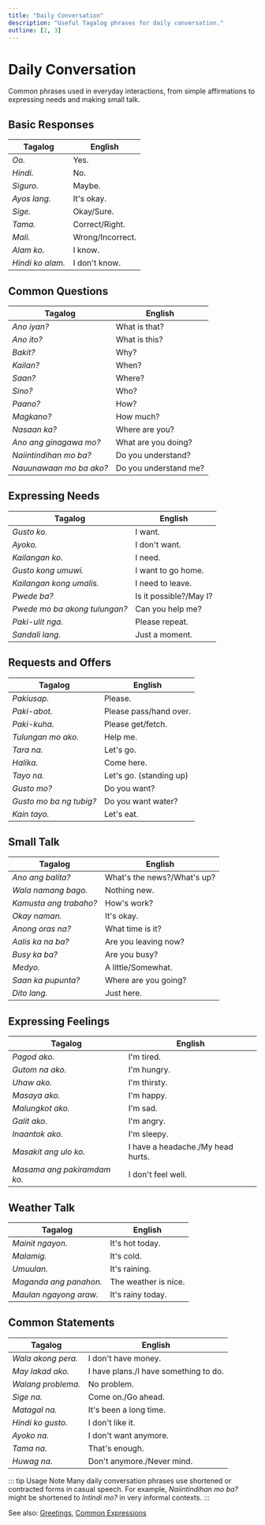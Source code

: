 ```yaml
---
title: "Daily Conversation"
description: "Useful Tagalog phrases for daily conversation."
outline: [2, 3]
---
```


# Daily Conversation

Common phrases used in everyday interactions, from simple affirmations to expressing needs and making small talk.

## Basic Responses

| Tagalog | English |
| ------- | ------- |
| *Oo.* | Yes. |
| *Hindi.* | No. |
| *Siguro.* | Maybe. |
| *Ayos lang.* | It's okay. |
| *Sige.* | Okay/Sure. |
| *Tama.* | Correct/Right. |
| *Mali.* | Wrong/Incorrect. |
| *Alam ko.* | I know. |
| *Hindi ko alam.* | I don't know. |

## Common Questions

| Tagalog | English |
| ------- | ------- |
| *Ano iyan?* | What is that? |
| *Ano ito?* | What is this? |
| *Bakit?* | Why? |
| *Kailan?* | When? |
| *Saan?* | Where? |
| *Sino?* | Who? |
| *Paano?* | How? |
| *Magkano?* | How much? |
| *Nasaan ka?* | Where are you? |
| *Ano ang ginagawa mo?* | What are you doing? |
| *Naiintindihan mo ba?* | Do you understand? |
| *Nauunawaan mo ba ako?* | Do you understand me? |

## Expressing Needs

| Tagalog | English |
| ------- | ------- |
| *Gusto ko.* | I want. |
| *Ayoko.* | I don't want. |
| *Kailangan ko.* | I need. |
| *Gusto kong umuwi.* | I want to go home. |
| *Kailangan kong umalis.* | I need to leave. |
| *Pwede ba?* | Is it possible?/May I? |
| *Pwede mo ba akong tulungan?* | Can you help me? |
| *Paki-ulit nga.* | Please repeat. |
| *Sandali lang.* | Just a moment. |

## Requests and Offers

| Tagalog | English |
| ------- | ------- |
| *Pakiusap.* | Please. |
| *Paki-abot.* | Please pass/hand over. |
| *Paki-kuha.* | Please get/fetch. |
| *Tulungan mo ako.* | Help me. |
| *Tara na.* | Let's go. |
| *Halika.* | Come here. |
| *Tayo na.* | Let's go. (standing up) |
| *Gusto mo?* | Do you want? |
| *Gusto mo ba ng tubig?* | Do you want water? |
| *Kain tayo.* | Let's eat. |

## Small Talk

| Tagalog | English |
| ------- | ------- |
| *Ano ang balita?* | What's the news?/What's up? |
| *Wala namang bago.* | Nothing new. |
| *Kamusta ang trabaho?* | How's work? |
| *Okay naman.* | It's okay. |
| *Anong oras na?* | What time is it? |
| *Aalis ka na ba?* | Are you leaving now? |
| *Busy ka ba?* | Are you busy? |
| *Medyo.* | A little/Somewhat. |
| *Saan ka pupunta?* | Where are you going? |
| *Dito lang.* | Just here. |

## Expressing Feelings

| Tagalog | English |
| ------- | ------- |
| *Pagod ako.* | I'm tired. |
| *Gutom na ako.* | I'm hungry. |
| *Uhaw ako.* | I'm thirsty. |
| *Masaya ako.* | I'm happy. |
| *Malungkot ako.* | I'm sad. |
| *Galit ako.* | I'm angry. |
| *Inaantok ako.* | I'm sleepy. |
| *Masakit ang ulo ko.* | I have a headache./My head hurts. |
| *Masama ang pakiramdam ko.* | I don't feel well. |

## Weather Talk

| Tagalog | English |
| ------- | ------- |
| *Mainit ngayon.* | It's hot today. |
| *Malamig.* | It's cold. |
| *Umuulan.* | It's raining. |
| *Maganda ang panahon.* | The weather is nice. |
| *Maulan ngayong araw.* | It's rainy today. |

## Common Statements

| Tagalog | English |
| ------- | ------- |
| *Wala akong pera.* | I don't have money. |
| *May lakad ako.* | I have plans./I have something to do. |
| *Walang problema.* | No problem. |
| *Sige na.* | Come on./Go ahead. |
| *Matagal na.* | It's been a long time. |
| *Hindi ko gusto.* | I don't like it. |
| *Ayoko na.* | I don't want anymore. |
| *Tama na.* | That's enough. |
| *Huwag na.* | Don't anymore./Never mind. |

::: tip Usage Note
Many daily conversation phrases use shortened or contracted forms in casual speech. For example, *Naiintindihan mo ba?* might be shortened to *Intindi mo?* in very informal contexts.
:::

See also: [Greetings](./greetings.md), [Common Expressions](../expressions/common-expressions.md)
